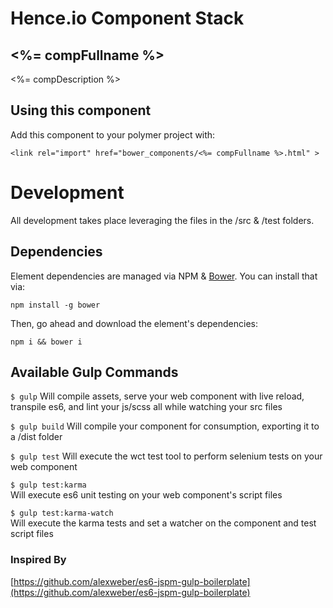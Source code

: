 # Hence.io Component Stack
## <%= compFullname %>

> 

<%= compDescription %>

## Using this component

Add this component to your polymer project with:

    <link rel="import" href="bower_components/<%= compFullname %>.html" >

# Development

All development takes place leveraging the files in the /src & /test folders.

## Dependencies

Element dependencies are managed via NPM & [Bower](http://bower.io/). You can
install that via:

    npm install -g bower

Then, go ahead and download the element's dependencies:

    npm i && bower i

## Available Gulp Commands

```$ gulp```
Will compile assets, serve your web component with live reload, transpile es6, and lint your js/scss all while watching your src files

```$ gulp build```
Will compile your component for consumption, exporting it to a /dist folder

```$ gulp test```
Will execute the wct test tool to perform selenium tests on your web component

```$ gulp test:karma```  
Will execute es6 unit testing on your web component's script files

```$ gulp test:karma-watch```  
Will execute the karma tests and set a watcher on the component and test script files

### Inspired By
[https://github.com/alexweber/es6-jspm-gulp-boilerplate](https://github.com/alexweber/es6-jspm-gulp-boilerplate)
